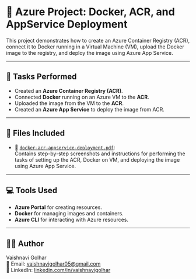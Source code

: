 # 📘 Azure Project: Docker, ACR, and AppService Deployment

This project demonstrates how to create an Azure Container Registry (ACR), connect it to Docker running in a Virtual Machine (VM), upload the Docker image to the registry, and deploy the image using Azure App Service.

---

## 📝 Tasks Performed

- Created an **Azure Container Registry (ACR)**.
- Connected **Docker** running on an Azure VM to the **ACR**.
- Uploaded the image from the VM to the **ACR**.
- Created an **Azure App Service** to deploy the image from ACR.

---

## 📂 Files Included

- 📄 [`docker-acr-appservice-deployment.pdf`](./docker-acr-appservice-deployment.pdf):  
  Contains step-by-step screenshots and instructions for performing the tasks of setting up the ACR, Docker on VM, and deploying the image using Azure App Service.

---

## 💻 Tools Used

- **Azure Portal** for creating resources.
- **Docker** for managing images and containers.
- **Azure CLI** for interacting with Azure resources.

---

## 👩‍💻 Author

Vaishnavi Golhar  
📧 Email: vaishnavigolhar05@gmail.com  
🔗 LinkedIn: [linkedin.com/in/vaishnavigolhar](https://www.linkedin.com/in/vaishnavigolhar)


